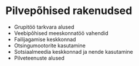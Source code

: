 # Pilvepõhised rakenudsed
- Grupitöö tarkvara alused
- Veebipõhised meeskonnatöö vahendid
- Failijagamise keskkonnad
- Otsingumootorite kasutamine
- Sotsiaalmeedia keskkonnad ja nende kasutamine
- Pilveteenuste alused
